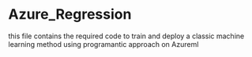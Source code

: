 # Azure_Regression
this file contains the required code to train and deploy a classic machine learning method using programantic approach on Azureml
